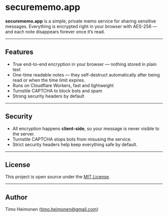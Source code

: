 # securememo.app

**securememo.app** is a simple, private memo service for sharing sensitive messages. Everything is encrypted right in your browser with AES-256 — and each note disappears forever once it’s read.

---

## Features

- True end-to-end encryption in your browser — nothing stored in plain text
- One-time readable notes — they self-destruct automatically after being read or when the time limit expires.
- Runs on Cloudflare Workers, fast and lightweight
- Turnstile CAPTCHA to block bots and spam
- Strong security headers by default

---

## Security

- All encryption happens **client-side**, so your message is never visible to the server.
- Turnstile CAPTCHA stops bots from misusing the service.
- Strict security headers help keep everything safe by default.

---

## License

This project is open source under the [MIT License](LICENSE).

---

## Author

Timo Heimonen  (timo.heimonen@gmail.com)